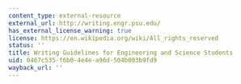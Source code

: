 ```yaml
---
content_type: external-resource
external_url: http://writing.engr.psu.edu/
has_external_license_warning: true
license: https://en.wikipedia.org/wiki/All_rights_reserved
status: ''
title: Writing Guidelines for Engineering and Science Students
uid: 0467c535-f6b0-4e4e-a96d-504b003b9fd9
wayback_url: ''
---
```


